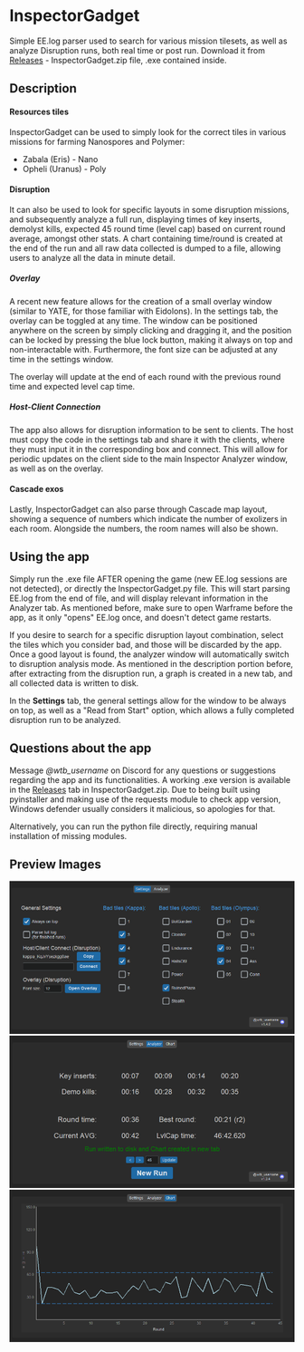 # InspectorGadget

Simple EE.log parser used to search for various mission tilesets, as well as analyze Disruption runs, both real time or post run. Download it from [Releases](https://github.com/eSolcan/Warframe-InspectorGadget/releases/latest) -  InspectorGadget.zip file, .exe contained inside.

## Description

#### Resources tiles
InspectorGadget can be used to simply look for the correct tiles in various missions for farming Nanospores and Polymer:
- Zabala (Eris) - Nano
- Opheli (Uranus) - Poly


#### Disruption
It can also be used to look for specific layouts in some disruption missions, and subsequently analyze a full run, displaying times of key inserts, demolyst kills, expected 45 round time (level cap) based on current round average, amongst other stats. A chart containing time/round is created at the end of the run and all raw data collected is dumped to a file, allowing users to analyze all the data in minute detail.

##### Overlay
A recent new feature allows for the creation of a small overlay window (similar to YATE, for those familiar with Eidolons). In the settings tab, the overlay can be toggled at any time. The window can be positioned anywhere on the screen by simply clicking and dragging it, and the position can be locked by pressing the blue lock button, making it always on top and non-interactable with. Furthermore, the font size can be adjusted at any time in the settings window. 

The overlay will update at the end of each round with the previous round time and expected level cap time.

##### Host-Client Connection
The app also allows for disruption information to be sent to clients. The host must copy the code in the settings tab and share it with the clients, where they must input it in the corresponding box and connect. This will allow for periodic updates on the client side to the main Inspector Analyzer window, as well as on the overlay.

#### Cascade exos
Lastly, InspectorGadget can also parse through Cascade map layout, showing a sequence of numbers which indicate the number of exolizers in each room. Alongside the numbers, the room names will also be shown.

## Using the app
Simply run the .exe file AFTER opening the game (new EE.log sessions are not detected), or directly the InspectorGadget.py file. This will start parsing EE.log from the end of file, and will display relevant information in the Analyzer tab. As mentioned before, make sure to open Warframe before the app, as it only "opens" EE.log once, and doesn't detect game restarts.

If you desire to search for a specific disruption layout combination, select the tiles which you consider bad, and those will be discarded by the app. Once a good layout is found, the analyzer window will automatically switch to disruption analysis mode. As mentioned in the description portion before, after extracting from the disruption run, a graph is created in a new tab, and all collected data is written to disk.

In the **Settings** tab, the general settings allow for the window to be always on top, as well as a "Read from Start" option, which allows a fully completed disruption run to be analyzed.

## Questions about the app
Message *@wtb_username* on Discord for any questions or suggestions regarding the app and its functionalities. A working .exe version is available in the [Releases](https://github.com/eSolcan/Warframe-InspectorGadget/releases/latest) tab in InspectorGadget.zip. Due to being built using pyinstaller and making use of the requests module to check app version, Windows defender usually considers it malicious, so apologies for that.

Alternatively, you can run the python file directly, requiring manual installation of missing modules.

## Preview Images

![SettingsTab](AppImages/SettingsTab.png?)
![AnalyzerTab](AppImages/AnalyzerTab.png?)
![ChartTab](AppImages/ChartTab.png?)
